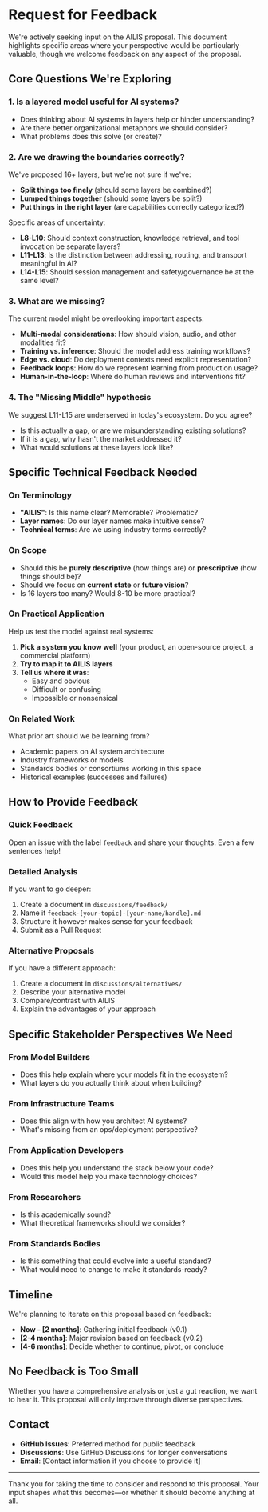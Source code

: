 # Request for Feedback

We're actively seeking input on the AILIS proposal. This document highlights specific areas where your perspective would be particularly valuable, though we welcome feedback on any aspect of the proposal.

## Core Questions We're Exploring

### 1. Is a layered model useful for AI systems?

- Does thinking about AI systems in layers help or hinder understanding?
- Are there better organizational metaphors we should consider?
- What problems does this solve (or create)?

### 2. Are we drawing the boundaries correctly?

We've proposed 16+ layers, but we're not sure if we've:
- **Split things too finely** (should some layers be combined?)
- **Lumped things together** (should some layers be split?)
- **Put things in the right layer** (are capabilities correctly categorized?)

Specific areas of uncertainty:

- **L8-L10**: Should context construction, knowledge retrieval, and tool invocation be separate layers?
- **L11-L13**: Is the distinction between addressing, routing, and transport meaningful in AI?
- **L14-L15**: Should session management and safety/governance be at the same level?

### 3. What are we missing?

The current model might be overlooking important aspects:

- **Multi-modal considerations**: How should vision, audio, and other modalities fit?
- **Training vs. inference**: Should the model address training workflows?
- **Edge vs. cloud**: Do deployment contexts need explicit representation?
- **Feedback loops**: How do we represent learning from production usage?
- **Human-in-the-loop**: Where do human reviews and interventions fit?

### 4. The "Missing Middle" hypothesis

We suggest L11-L15 are underserved in today's ecosystem. Do you agree?

- Is this actually a gap, or are we misunderstanding existing solutions?
- If it is a gap, why hasn't the market addressed it?
- What would solutions at these layers look like?

## Specific Technical Feedback Needed

### On Terminology

- **"AILIS"**: Is this name clear? Memorable? Problematic?
- **Layer names**: Do our layer names make intuitive sense?
- **Technical terms**: Are we using industry terms correctly?

### On Scope

- Should this be **purely descriptive** (how things are) or **prescriptive** (how things should be)?
- Should we focus on **current state** or **future vision**?
- Is 16 layers too many? Would 8-10 be more practical?

### On Practical Application

Help us test the model against real systems:

1. **Pick a system you know well** (your product, an open-source project, a commercial platform)
2. **Try to map it to AILIS layers**
3. **Tell us where it was**:
   - Easy and obvious
   - Difficult or confusing
   - Impossible or nonsensical

### On Related Work

What prior art should we be learning from?

- Academic papers on AI system architecture
- Industry frameworks or models
- Standards bodies or consortiums working in this space
- Historical examples (successes and failures)

## How to Provide Feedback

### Quick Feedback

Open an issue with the label `feedback` and share your thoughts. Even a few sentences help!

### Detailed Analysis

If you want to go deeper:

1. Create a document in `discussions/feedback/`
2. Name it `feedback-[your-topic]-[your-name/handle].md`
3. Structure it however makes sense for your feedback
4. Submit as a Pull Request

### Alternative Proposals

If you have a different approach:

1. Create a document in `discussions/alternatives/`
2. Describe your alternative model
3. Compare/contrast with AILIS
4. Explain the advantages of your approach

## Specific Stakeholder Perspectives We Need

### From Model Builders
- Does this help explain where your models fit in the ecosystem?
- What layers do you actually think about when building?

### From Infrastructure Teams
- Does this align with how you architect AI systems?
- What's missing from an ops/deployment perspective?

### From Application Developers
- Does this help you understand the stack below your code?
- Would this model help you make technology choices?

### From Researchers
- Is this academically sound?
- What theoretical frameworks should we consider?

### From Standards Bodies
- Is this something that could evolve into a useful standard?
- What would need to change to make it standards-ready?

## Timeline

We're planning to iterate on this proposal based on feedback:

- **Now - [2 months]**: Gathering initial feedback (v0.1)
- **[2-4 months]**: Major revision based on feedback (v0.2)
- **[4-6 months]**: Decide whether to continue, pivot, or conclude

## No Feedback is Too Small

Whether you have a comprehensive analysis or just a gut reaction, we want to hear it. This proposal will only improve through diverse perspectives.

## Contact

- **GitHub Issues**: Preferred method for public feedback
- **Discussions**: Use GitHub Discussions for longer conversations
- **Email**: [Contact information if you choose to provide it]

---

Thank you for taking the time to consider and respond to this proposal. Your input shapes what this becomes—or whether it should become anything at all.